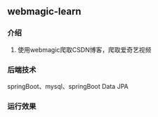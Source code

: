 ## webmagic-learn
### 介绍
1. 使用webmagic爬取CSDN博客，爬取爱奇艺视频
### 后端技术
springBoot、mysql、springBoot Data JPA
### 运行效果
 